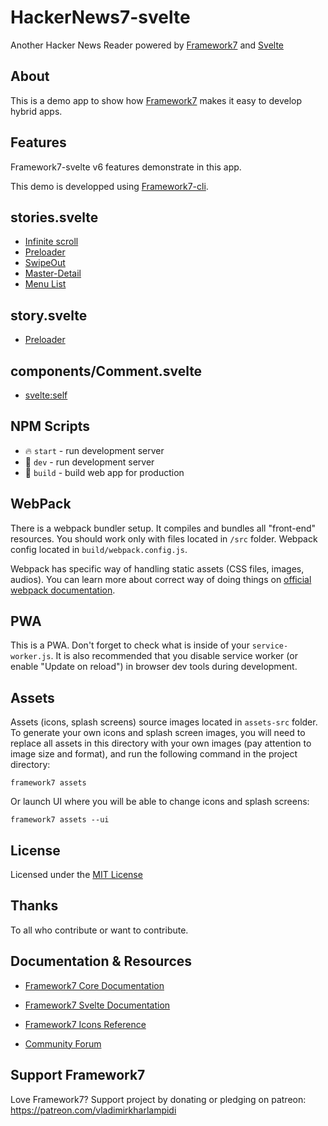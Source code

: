 # HackerNews7-svelte

Another Hacker News Reader powered by [Framework7](https://github.com/nolimits4web/Framework7) and [Svelte](https://svelte.dev/)

## About

This is a demo app to show how [Framework7](https://github.com/nolimits4web/Framework7) makes it easy to develop hybrid apps.

## Features

Framework7-svelte v6 features demonstrate in this app.

This demo is developped using [Framework7-cli](http://framework7.io/cli/).

## stories.svelte

- [Infinite scroll](https://framework7.io/svelte/page.html#infinite-scroll)
- [Preloader](https://framework7.io/svelte/preloader.html)
- [SwipeOut](https://framework7.io/svelte/swipeout.html)
- [Master-Detail](https://framework7.io/docs/view.html#master-detail)
- [Menu List](https://framework7.io/svelte/menu-list.html)

## story.svelte

- [Preloader](https://framework7.io/svelte/preloader.html)

## components/Comment.svelte

- [svelte:self](https://svelte.dev/docs#svelte_self)

## NPM Scripts

* 🔥 `start` - run development server
* 🔧 `dev` - run development server
* 🔧 `build` - build web app for production

## WebPack

There is a webpack bundler setup. It compiles and bundles all "front-end" resources. You should work only with files located in `/src` folder. Webpack config located in `build/webpack.config.js`.

Webpack has specific way of handling static assets (CSS files, images, audios). You can learn more about correct way of doing things on [official webpack documentation](https://webpack.js.org/guides/asset-management/).

## PWA

This is a PWA. Don't forget to check what is inside of your `service-worker.js`. It is also recommended that you disable service worker (or enable "Update on reload") in browser dev tools during development.

## Assets

Assets (icons, splash screens) source images located in `assets-src` folder. To generate your own icons and splash screen images, you will need to replace all assets in this directory with your own images (pay attention to image size and format), and run the following command in the project directory:

```
framework7 assets
```

Or launch UI where you will be able to change icons and splash screens:

```
framework7 assets --ui
```

## License

Licensed under the [MIT License](https://github.com/GuillaumeBiton/hackernews7-svelte/raw/master/LICENSE)

## Thanks

To all who contribute or want to contribute.

## Documentation & Resources

* [Framework7 Core Documentation](https://framework7.io/docs/)


* [Framework7 Svelte Documentation](https://framework7.io/svelte/)
* [Framework7 Icons Reference](https://framework7.io/icons/)
* [Community Forum](https://forum.framework7.io)

## Support Framework7

Love Framework7? Support project by donating or pledging on patreon:
https://patreon.com/vladimirkharlampidi